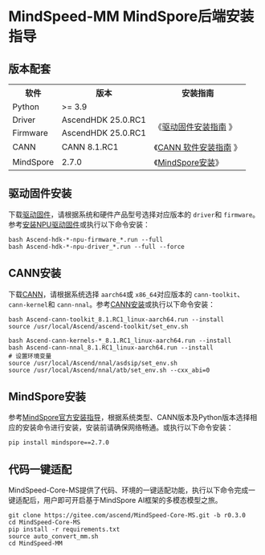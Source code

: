 # MindSpeed-MM MindSpore后端安装指导

## 版本配套

<table border="0">
  <tr>
    <th>软件</th>
    <th>版本</th>
    <th>安装指南</th>
  </tr>
  <tr>
    <td> Python </td>
    <td> >= 3.9 </td>
    <td>  </td>
  </tr>
  <tr>
    <td> Driver </td>
    <td> AscendHDK 25.0.RC1 </td>
    <td rowspan="2">《<a href="https://www.hiascend.com/document/detail/zh/canncommercial/81RC1/softwareinst/instg/instg_0003.html?Mode=PmIns&OS=Ubuntu&Software=cannToolKit">驱动固件安装指南</a> 》</td>
  </tr>
  <tr>
    <td> Firmware </td>
    <td> AscendHDK 25.0.RC1 </td>
  </tr>
  <tr>
    <td> CANN </td>
    <td> CANN 8.1.RC1 </td>
    <td>《<a href="https://www.hiascend.com/document/detail/zh/canncommercial/81RC1/softwareinst/instg/instg_0003.html">CANN 软件安装指南</a> 》</td>
  </tr>
  <tr>
    <td> MindSpore </td>
    <td> 2.7.0 </td>
    <td> 《<a href="https://www.mindspore.cn/install/">MindSpore安装</a>》</td>
  </tr>
</table>

## 驱动固件安装

下载[驱动固件](https://www.hiascend.com/hardware/firmware-drivers/community?product=4&model=26&cann=8.0.RC3.beta1&driver=1.0.27.alpha)，请根据系统和硬件产品型号选择对应版本的 `driver`和 `firmware`。参考[安装NPU驱动固件](https://www.hiascend.com/document/detail/zh/canncommercial/81RC1/softwareinst/instg/instg_0003.html?Mode=PmIns&OS=Ubuntu&Software=cannToolKit)或执行以下命令安装：

```shell
bash Ascend-hdk-*-npu-firmware_*.run --full
bash Ascend-hdk-*-npu-driver_*.run --full --force
```

## CANN安装

下载[CANN](https://www.hiascend.com/developer/download/community/result?module=cann)，请根据系统选择 `aarch64`或 `x86_64`对应版本的 `cann-toolkit`、`cann-kernel`和 `cann-nnal`。参考[CANN安装](https://www.hiascend.com/document/detail/zh/canncommercial/81RC1/softwareinst/instg/instg_0003.html)或执行以下命令安装：

```shell
bash Ascend-cann-toolkit_8.1.RC1_linux-aarch64.run --install
source /usr/local/Ascend/ascend-toolkit/set_env.sh

bash Ascend-cann-kernels-*_8.1.RC1_linux-aarch64.run --install
bash Ascend-cann-nnal_8.1.RC1_linux-aarch64.run --install
# 设置环境变量
source /usr/local/Ascend/nnal/asdsip/set_env.sh
source /usr/local/Ascend/nnal/atb/set_env.sh --cxx_abi=0
```

## MindSpore安装

参考[MindSpore官方安装指导](https://www.mindspore.cn/install)，根据系统类型、CANN版本及Python版本选择相应的安装命令进行安装，安装前请确保网络畅通。或执行以下命令安装：

```shell
pip install mindspore==2.7.0
```

## 代码一键适配

MindSpeed-Core-MS提供了代码、环境的一键适配功能，执行以下命令完成一键适配后，用户即可开启基于MindSpore AI框架的多模态模型之旅。

```shell
git clone https://gitee.com/ascend/MindSpeed-Core-MS.git -b r0.3.0
cd MindSpeed-Core-MS
pip install -r requirements.txt
source auto_convert_mm.sh
cd MindSpeed-MM
```
